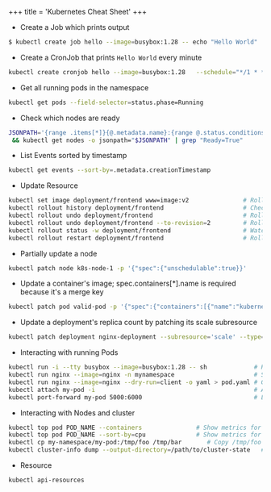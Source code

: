 +++
title = 'Kubernetes Cheat Sheet'
+++
- Create a Job which prints output
```sh
$ kubectl create job hello --image=busybox:1.28 -- echo "Hello World"
```
- Create a CronJob that prints `Hello World` every minute
```sh
kubectl create cronjob hello --image=busybox:1.28   --schedule="*/1 * * * *" -- echo "Hello World"
```
- Get all running pods in the namespace
```sh
kubectl get pods --field-selector=status.phase=Running
```
- Check which nodes are ready
```sh
JSONPATH='{range .items[*]}{@.metadata.name}:{range @.status.conditions[*]}{@.type}={@.status};{end}{end}' \
 && kubectl get nodes -o jsonpath="$JSONPATH" | grep "Ready=True"
```
- List Events sorted by timestamp
```sh
kubectl get events --sort-by=.metadata.creationTimestamp
```
- Update Resource
```sh
kubectl set image deployment/frontend www=image:v2               # Rolling update "www" containers of "frontend" deployment, updating the image
kubectl rollout history deployment/frontend                      # Check the history of deployments including the revision
kubectl rollout undo deployment/frontend                         # Rollback to the previous deployment
kubectl rollout undo deployment/frontend --to-revision=2         # Rollback to a specific revision
kubectl rollout status -w deployment/frontend                    # Watch rolling update status of "frontend" deployment until completion
kubectl rollout restart deployment/frontend                      # Rolling restart of the "frontend" deployment
```
- Partially update a node
```sh
kubectl patch node k8s-node-1 -p '{"spec":{"unschedulable":true}}'
```
- Update a container's image; spec.containers[*].name is required because it's a merge key
```sh
kubectl patch pod valid-pod -p '{"spec":{"containers":[{"name":"kubernetes-serve-hostname","image":"new image"}]}}'
```
- Update a deployment's replica count by patching its scale subresource
```sh
kubectl patch deployment nginx-deployment --subresource='scale' --type='merge' -p '{"spec":{"replicas":2}}'
```
- Interacting with running Pods
```sh
kubectl run -i --tty busybox --image=busybox:1.28 -- sh             # Run pod as interactive shell
kubectl run nginx --image=nginx -n mynamespace                      # Start a single instance of nginx pod in the namespace of mynamespace
kubectl run nginx --image=nginx --dry-run=client -o yaml > pod.yaml # Generate spec for running pod nginx and write it into a file called pod.yaml
kubectl attach my-pod -i                                            # Attach to Running Container
kubectl port-forward my-pod 5000:6000                               # Listen on port 5000 on the local machine and forward to port 6000 on my-pod
```
- Interacting with Nodes and cluster
```sh
kubectl top pod POD_NAME --containers               # Show metrics for a given pod and its containers
kubectl top pod POD_NAME --sort-by=cpu              # Show metrics for a given pod and sort it by 'cpu' or 'memory'
kubectl cp my-namespace/my-pod:/tmp/foo /tmp/bar       # Copy /tmp/foo from a remote pod to /tmp/bar locally
kubectl cluster-info dump --output-directory=/path/to/cluster-state   # Dump current cluster state to /path/to/cluster-state
```
- Resource 
```sh
kubectl api-resources
```